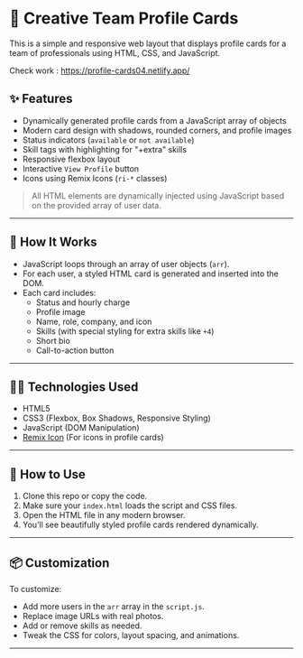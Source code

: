 # 💼 Creative Team Profile Cards

This is a simple and responsive web layout that displays profile cards for a team of professionals using HTML, CSS, and JavaScript.

Check work : https://profile-cards04.netlify.app/

## ✨ Features

- Dynamically generated profile cards from a JavaScript array of objects
- Modern card design with shadows, rounded corners, and profile images
- Status indicators (`available` or `not available`)
- Skill tags with highlighting for "+extra" skills
- Responsive flexbox layout
- Interactive `View Profile` button
- Icons using Remix Icons (`ri-*` classes)

> All HTML elements are dynamically injected using JavaScript based on the provided array of user data.

---

## 📜 How It Works

- JavaScript loops through an array of user objects (`arr`).
- For each user, a styled HTML card is generated and inserted into the DOM.
- Each card includes:
  - Status and hourly charge
  - Profile image
  - Name, role, company, and icon
  - Skills (with special styling for extra skills like `+4`)
  - Short bio
  - Call-to-action button

---

## 🧑‍💻 Technologies Used

- HTML5
- CSS3 (Flexbox, Box Shadows, Responsive Styling)
- JavaScript (DOM Manipulation)
- [Remix Icon](https://remixicon.com/) (For icons in profile cards)

---

## 🚀 How to Use

1. Clone this repo or copy the code.
2. Make sure your `index.html` loads the script and CSS files.
3. Open the HTML file in any modern browser.
4. You’ll see beautifully styled profile cards rendered dynamically.

---

## 📦 Customization

To customize:
- Add more users in the `arr` array in the `script.js`.
- Replace image URLs with real photos.
- Add or remove skills as needed.
- Tweak the CSS for colors, layout spacing, and animations.

---